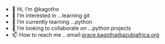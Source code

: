 - 👋 Hi, I’m @kagotho
- 👀 I’m interested in ...learning git
- 🌱 I’m currently learning ...python
- 💞️ I’m looking to collaborate on ...python projects
- 📫 How to reach me ...email:grace.kagotha@azubiafrica.org

<!---
kagotho/kagotho is a ✨ special ✨ repository because its `README.md` (this file) appears on your GitHub profile.
You can click the Preview link to take a look at your changes.
--->
